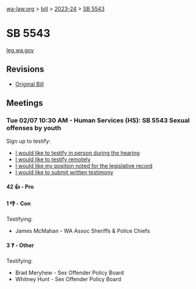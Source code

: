 [wa-law.org](/) > [bill](/bill/) > [2023-24](/bill/2023-24/) > [SB 5543](/bill/2023-24/sb/5543/)

# SB 5543
[leg.wa.gov](https://app.leg.wa.gov/billsummary?BillNumber=5543&Year=2023&Initiative=false)

## Revisions
* [Original Bill](1/)

## Meetings
### Tue 02/07 10:30 AM - Human Services (HS): SB 5543 Sexual offenses by youth
Sign up to testify:
* [I would like to testify in person during the hearing](https://app.leg.wa.gov/csi/Testifier/Add?chamber=House&mId=30658&aId=150679&caId=21109&tId=1)
* [I would like to testify remotely](https://app.leg.wa.gov/csi/Testifier/Add?chamber=House&mId=30658&aId=150679&caId=21109&tId=2)
* [I would like my position noted for the legislative record](https://app.leg.wa.gov/csi/Testifier/Add?chamber=House&mId=30658&aId=150679&caId=21109&tId=3)
* [I would like to submit written testimony](https://app.leg.wa.gov/csi/Testifier/Add?chamber=House&mId=30658&aId=150679&caId=21109&tId=4)

#### 42 👍 - Pro

#### 1 👎 - Con
Testifying:
* James McMahan - WA Assoc Sheriffs & Police Chiefs

#### 3 ❓ - Other
Testifying:
* Brad  Meryhew - Sex Offender Policy Board
* Whitney Hunt - Sex Offender Policy Board
